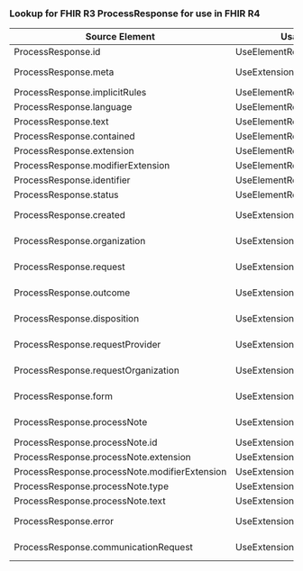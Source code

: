 ### Lookup for FHIR R3 ProcessResponse for use in FHIR R4

| Source Element | Usage | Target |
| -------------- | ----- | ------ |
| ProcessResponse.id | UseElementRenamed | Task.id |
| ProcessResponse.meta | UseExtension | http://hl7.org/fhir/3.0/StructureDefinition/extension-ProcessResponse.meta |
| ProcessResponse.implicitRules | UseElementRenamed | Task.implicitRules |
| ProcessResponse.language | UseElementRenamed | Task.language |
| ProcessResponse.text | UseElementRenamed | Task.text |
| ProcessResponse.contained | UseElementRenamed | Task.contained |
| ProcessResponse.extension | UseElementRenamed | Task.extension |
| ProcessResponse.modifierExtension | UseElementRenamed | Task.modifierExtension |
| ProcessResponse.identifier | UseElementRenamed | Task.identifier |
| ProcessResponse.status | UseElementRenamed | Task.status |
| ProcessResponse.created | UseExtension | http://hl7.org/fhir/3.0/StructureDefinition/extension-ProcessResponse.created |
| ProcessResponse.organization | UseExtension | http://hl7.org/fhir/3.0/StructureDefinition/extension-ProcessResponse.organization |
| ProcessResponse.request | UseExtension | http://hl7.org/fhir/3.0/StructureDefinition/extension-ProcessResponse.request |
| ProcessResponse.outcome | UseExtension | http://hl7.org/fhir/3.0/StructureDefinition/extension-ProcessResponse.outcome |
| ProcessResponse.disposition | UseExtension | http://hl7.org/fhir/3.0/StructureDefinition/extension-ProcessResponse.disposition |
| ProcessResponse.requestProvider | UseExtension | http://hl7.org/fhir/3.0/StructureDefinition/extension-ProcessResponse.requestProvider |
| ProcessResponse.requestOrganization | UseExtension | http://hl7.org/fhir/3.0/StructureDefinition/extension-ProcessResponse.requestOrganization |
| ProcessResponse.form | UseExtension | http://hl7.org/fhir/3.0/StructureDefinition/extension-ProcessResponse.form |
| ProcessResponse.processNote | UseExtension | http://hl7.org/fhir/3.0/StructureDefinition/extension-ProcessResponse.processNote |
| ProcessResponse.processNote.id | UseExtensionFromAncestor | - |
| ProcessResponse.processNote.extension | UseExtensionFromAncestor | - |
| ProcessResponse.processNote.modifierExtension | UseExtensionFromAncestor | - |
| ProcessResponse.processNote.type | UseExtensionFromAncestor | - |
| ProcessResponse.processNote.text | UseExtensionFromAncestor | - |
| ProcessResponse.error | UseExtension | http://hl7.org/fhir/3.0/StructureDefinition/extension-ProcessResponse.error |
| ProcessResponse.communicationRequest | UseExtension | http://hl7.org/fhir/3.0/StructureDefinition/extension-ProcessResponse.communicationRequest |

